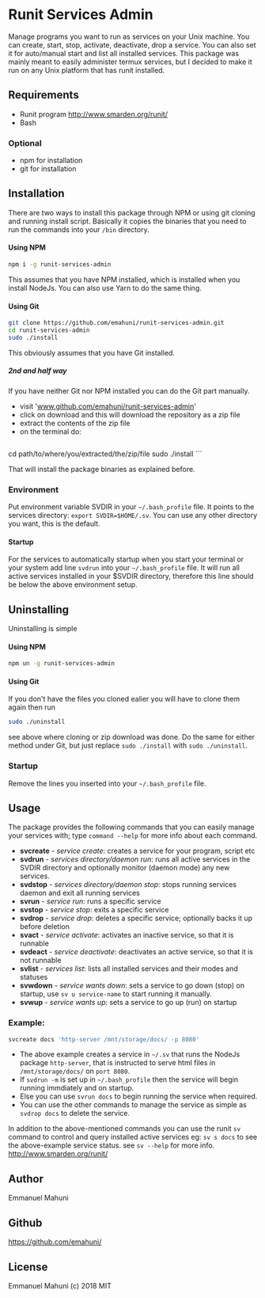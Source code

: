 # Runit Services Admin

Manage programs you want to run as services on your Unix machine. You can create, start, stop, activate, deactivate, drop a service. You can also set it for auto/manual start and list all installed services. This package was mainly meant to easily administer termux services, but I decided to make it run on any Unix platform that has runit installed.

## Requirements
- Runit program http://www.smarden.org/runit/
- Bash

### Optional
- npm for installation
- git for installation

## Installation

There are two ways to install this package through NPM or using git cloning and running install script. Basically it copies the binaries that you need to run the commands into your `/bin` directory.

#### Using NPM

```sh
npm i -g runit-services-admin
```

This assumes that you have NPM installed, which is installed when you install NodeJs. You can also use Yarn to do the same thing.

#### Using Git

```sh
git clone https://github.com/emahuni/runit-services-admin.git
cd runit-services-admin
sudo ./install
```

This obviously assumes that you have Git installed.

##### 2nd and half way

If you have neither Git nor NPM installed you can do the Git part manually.

- visit 'www.github.com/emahuni/runit-services-admin'
- click on download and this will download the repository as a zip file
- extract the contents of the zip file
- on the terminal do:
   ```sh
cd path/to/where/you/extracted/the/zip/file
sudo ./install
	 ```

That will install the package binaries as explained before.

### Environment
Put environment variable SVDIR in your `~/.bash_profile` file. It points to the services directory: `export SVDIR=$HOME/.sv`. You can use any other directory you want, this is the default.

#### Startup

For the services to automatically startup when you start your terminal or your system add line `svdrun` into your `~/.bash_profile` file.
It will run all active services installed in your $SVDIR directory, therefore this line should be below the above environment setup.


## Uninstalling

Uninstalling is simple

#### Using NPM

```sh
npm un -g runit-services-admin
```

#### Using Git

If you don't have the files you cloned ealier you will have to clone them again then run

```sh
sudo ./uninstall
```

see above where cloning or zip download was done. Do the same for either method under Git, but just replace `sudo ./install` with `sudo ./uninstall`.

### Startup

Remove the lines you inserted into your `~/.bash_profile` file.


## Usage

The package provides the following commands that you can easily manage your services with; type `command --help` for more info about each command.

* **svcreate** *- service create*: creates a service for your program, script etc
* **svdrun** - *services directory/daemon run*: runs all active services in the SVDIR directory and optionally monitor (daemon mode) any new services.
* **svdstop** - *services directory/daemon stop*: stops running services daemon and exit all running services
* **svrun** - *service run*: runs a specific service
* **svstop** - *service stop*: exits a specific service
* **svdrop** - *service drop*: deletes a specific service; optionally backs it up before deletion
* **svact** - *service activate*: activates an inactive service, so that it is runnable
* **svdeact** - *service deactivate*: deactivates an active service, so that it is not runnable
* **svlist** - *services list*: lists all installed services and their modes and statuses
* **svwdown** - *service wants down*: sets a service to go down (stop) on startup, use `sv u service-name` to start running it manually.
* **svwup** - *service wants up*: sets a service to go up (run) on startup

### Example:

```sh
svcreate docs 'http-server /mnt/storage/docs/ -p 8080'
```

- The above example creates a service in `~/.sv` that runs the NodeJs package `http-server`, that is instructed to serve html files in `/mnt/storage/docs/` on `port 8080`.
- If `svdrun -m` is set up in `~/.bash_profile` then the service will begin running immdiately and on startup.
- Else you can use `svrun docs` to begin running the service when required.
- You can use the other commands to manage the service as simple as `svdrop docs` to delete the service.


In addition to the above-mentioned commands you can use the runit `sv` command to control and query installed active services eg: `sv s docs` to see the above-example service status. see `sv --help` for more info. http://www.smarden.org/runit/


## Author

Emmanuel Mahuni

## Github

https://github.com/emahuni/

## License

Emmanuel Mahuni (c) 2018 MIT